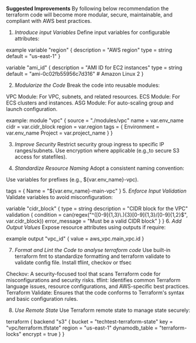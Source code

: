 **Suggested Improvements**
By following  below recommendation the terraform code will become more modular, secure, maintainable, and compliant with AWS best practices.

1. *Introduce input Variables*
Define input variables for configurable attributes:

example
variable "region" {
  description = "AWS region"
  type        =  string    
  default     = "us-east-1"
}

variable "ami_id" {
  description = "AMI ID for EC2 instances"
  type        = string
  default     = "ami-0c02fb55956c7d316" # Amazon Linux 2
}

2. *Modularize the Code*
Break the code into reusable modules:

VPC Module: For VPC, subnets, and related resources.
ECS Module: For ECS clusters and instances.
ASG Module: For auto-scaling group and launch configuration.

example:
module "vpc" {
  source  = "./modules/vpc"
  name    = var.env_name
  cidr    = var.cidr_block
  region  = var.region
  tags    = {
    Environment = var.env_name
    Project     = var.project_name
  }
}


3. *Improve Security*
Restrict security group ingress to specific IP ranges/subnets.
Use encryption where applicable (e.g.,to secure S3 access for statefiles).

4. *Standardize Resource Naming*
Adopt a consistent naming convention:

Use variables for prefixes (e.g., ${var.env_name}-vpc).

tags = {
  Name = "${var.env_name}-main-vpc"
}
5. *Enforce Input Validation*
Validate variables to avoid misconfiguration:

variable "cidr_block" {
  type        = string
  description = "CIDR block for the VPC"
  validation {
    condition     = can(regex("^([0-9]{1,3}\\.){3}[0-9]{1,3}/[0-9]{1,2}$", var.cidr_block))
    error_message = "Must be a valid CIDR block"
  }
}
6. *Add Output Values*
Expose  resource attributes using outputs if require:

example
output "vpc_id" {
  value = aws_vpc.main_vpc.id
}

7. *Format and Lint the Code to analyse terraform code*
Use built-in terraform fmt to standardize formatting and terraform validate to validate config file.
Install tflint, checkov or tfsec

Checkov: A security-focused tool that scans Terraform code for misconfigurations and security risks.
tflint: Identifies common Terraform language issues, resource configurations, and AWS-specific best practices.
Terraform Validate: Ensures that the code conforms to Terraform's syntax and basic configuration rules.

8. *Use Remote State*
Use Terraform remote state to manage state securely:


terraform {
  backend "s3" {
    bucket         = "techtest-terraform-state"
    key            = "vpc/terraform.tfstate"
    region         = "us-east-1"
    dynamodb_table = "terraform-locks"
    encrypt        = true
  }
}


 





